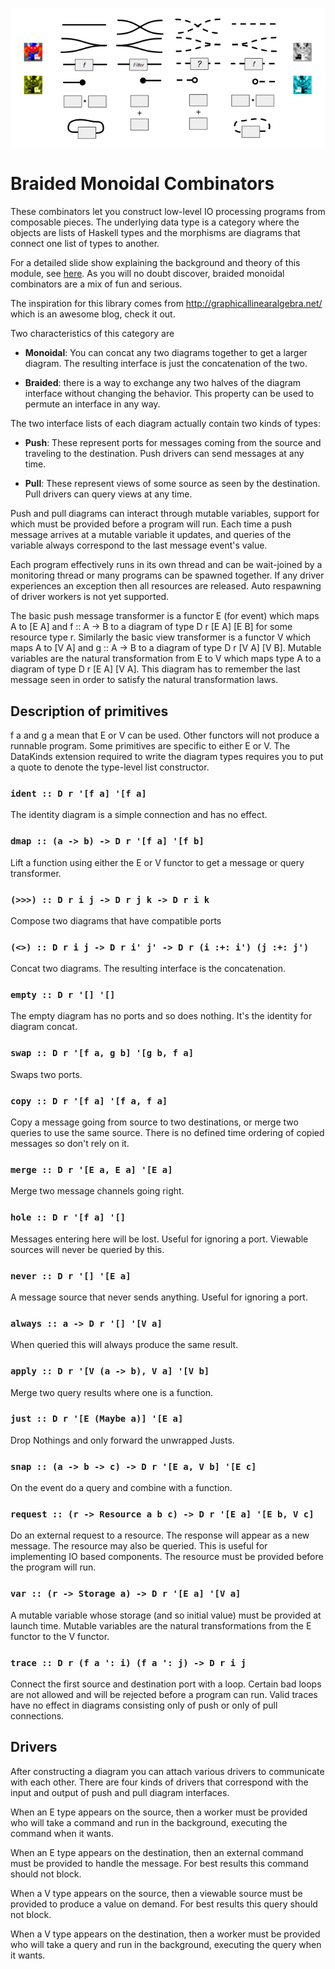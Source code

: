 ![alt text][logo]

# Braided Monoidal Combinators

These combinators let you construct low-level IO processing programs from
composable pieces. The underlying data type is a category where the objects
are lists of Haskell types and the morphisms are diagrams that connect one
list of types to another.

For a detailed slide show explaining the background and theory of this
module, see [here](https://docs.google.com/presentation/d/1ZTHNJolxcUYrl-aPAMHfb5e0EQ_Fxpm8KYgbC1UHtt4/edit?usp=sharing). As you will no doubt discover, braided monoidal combinators are a mix
of fun and serious.

The inspiration for this library comes from http://graphicallinearalgebra.net/
which is an awesome blog, check it out.

Two characteristics of this category are

- **Monoidal**: You can concat any two diagrams together to get a larger
diagram. The resulting interface is just the concatenation of the two.

- **Braided**: there is a way to exchange any two halves of the diagram
interface without changing the behavior. This property can be used to
permute an interface in any way.

The two interface lists of each diagram actually contain two kinds of types:

- **Push**: These represent ports for messages coming from the source and
traveling to the destination. Push drivers can send messages at any time.

- **Pull**: These represent views of some source as seen by the destination.
Pull drivers can query views at any time.

Push and pull diagrams can interact through mutable variables, support for
which must be provided before a program will run. Each time a push message
arrives at a mutable variable it updates, and queries of the variable always
correspond to the last message event's value.

Each program effectively runs in its own thread and can be wait-joined by
a monitoring thread or many programs can be spawned together. If any driver
experiences an exception then all resources are released. Auto respawning
of driver workers is not yet supported.

The basic push message transformer is a functor E (for event) which maps
A to [E A] and f :: A -> B to a diagram of type D r [E A] [E B] for some 
resource type r. Similarly the basic view transformer is a functor V which
maps A to [V A] and g :: A -> B to a diagram of type D r [V A] [V B].
Mutable variables are the natural transformation from E to V which maps type
A to a diagram of type D r [E A] [V A]. This diagram has to remember the
last message seen in order to satisfy the natural transformation laws.

## Description of primitives

f a and g a mean that E or V can be used. Other functors will not produce
a runnable program. Some primitives are specific to either E or V. The
DataKinds extension required to write the diagram types requires you to
put a quote to denote the type-level list constructor.

### `ident :: D r '[f a] '[f a]`
The identity diagram is a simple connection and has no effect.

### `dmap :: (a -> b) -> D r '[f a] '[f b]`
Lift a function using either the E or V functor to get a message or
query transformer.

### `(>>>) :: D r i j -> D r j k -> D r i k`
Compose two diagrams that have compatible ports

### `(<>) :: D r i j -> D r i' j' -> D r (i :+: i') (j :+: j')`
Concat two diagrams. The resulting interface is the concatenation.

### `empty :: D r '[] '[]`
The empty diagram has no ports and so does nothing. It's the identity for
diagram concat.

### `swap :: D r '[f a, g b] '[g b, f a]`
Swaps two ports.

### `copy :: D r '[f a] '[f a, f a]`
Copy a message going from source to two destinations, or merge two queries to
use the same source. There is no defined time ordering of copied messages
so don't rely on it.

### `merge :: D r '[E a, E a] '[E a]`
Merge two message channels going right.

### `hole :: D r '[f a] '[]`
Messages entering here will be lost. Useful for ignoring a port. Viewable sources
will never be queried by this.

### `never :: D r '[] '[E a]`
A message source that never sends anything. Useful for ignoring a port.

### `always :: a -> D r '[] '[V a]`
When queried this will always produce the same result.

### `apply :: D r '[V (a -> b), V a] '[V b]`
Merge two query results where one is a function.

### `just :: D r '[E (Maybe a)] '[E a]`
Drop Nothings and only forward the unwrapped Justs.

### `snap :: (a -> b -> c) -> D r '[E a, V b] '[E c]`
On the event do a query and combine with a function.

### `request :: (r -> Resource a b c) -> D r '[E a] '[E b, V c]`
Do an external request to a resource. The response will appear as a new
message. The resource may also be queried. This is useful for implementing
IO based components. The resource must be provided before the program will
run. 

### `var :: (r -> Storage a) -> D r '[E a] '[V a]`
A mutable variable whose storage (and so initial value) must be provided at
launch time. Mutable variables are the natural transformations from the E
functor to the V functor.

### `trace :: D r (f a ': i) (f a ': j) -> D r i j`
Connect the first source and destination port with a loop. Certain bad loops
are not allowed and will be rejected before a program can run. Valid traces have
no effect in diagrams consisting only of push or only of pull connections.

## Drivers

After constructing a diagram you can attach various drivers to communicate
with each other. There are four kinds of drivers that correspond with the
input and output of push and pull diagram interfaces.

When an E type appears on the source, then a worker must be provided who will
take a command and run in the background, executing the command when it wants.

When an E type appears on the destination, then an external command must be
provided to handle the message. For best results this command should not block.

When a V type appears on the source, then a viewable source must be provided
to produce a value on demand. For best results this query should not block.

When a V type appears on the destination, then a worker must be provided who
will take a query and run in the background, executing the query when it wants.

[logo]: https://raw.githubusercontent.com/evanrinehart/braided-monoidal-combinators/master/image.png "Combinator Symbols"
